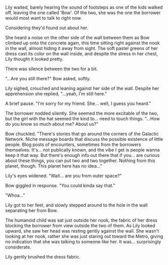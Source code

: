 Lily waited, barely hearing the sound of footsteps as one of the kids walked off, leaving the one called 'Bow'. Of the two, she was the one the borrower would most want to talk to right now.

Considering they'd found out about her.

She heard a noise on the other side of the wall between them as Bow climbed up onto the concrete again, this time sitting right against the nook in the wall, almost hiding it away from sight. The soft pastel greens of her dress cast its color on the wall inside, and despite the stress in her chest, Lily thought it looked pretty.

There was silence between the two for a bit.

"...Are you still there?" Bow asked, softly. 

Lily sighed, crouched and leaning against her side of the wall. Despite her apprehension she replied, "...yeah, I'm still here."

A brief pause. "I'm sorry for my friend. She... well, I guess you heard."

The borrower nodded silently. She seemed the more excitable of the two, but the girl with the hat seemed the kind to... need to touch things. "...How do you know so much about me? About us?"

Bow chuckled. "There's stories that go around the corners of the Galactic Network. Niche message boards that discuss the possible existence of little people. Blog posts of encounters, sometimes from the borrowers themselves. It's... not publically known, and the vibe I get is people wanna keep it that way. But there's enough info out there that if you... are curious about these things, you can put two and two together. Nothing from this planet, though. This planet here has no idea..."

Lily's eyes widened. "Wait... are you from outer space?"

Bow giggled in response. "You could kinda say that."

"Whoa..."

Lily got to her feet, and slowly stepped around to the hole in the wall separating her from Bow.

The humanoid child was sat just outside her nook, the fabric of her dress blocking the borrower from view outside the two of them. As Lily looked upward, she saw her head was resting gently against the wall. She wasn't looking at her nook, rather she was just staring out toward the Metro, giving no indication that she was talking to someone like her. It was... surprisingly considerate.

Lily gently brushed the dress fabric. 